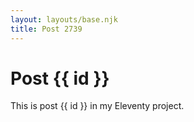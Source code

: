 ```yaml
---
layout: layouts/base.njk
title: Post 2739
---
```


# Post {{ id }}

This is post {{ id }} in my Eleventy project.

